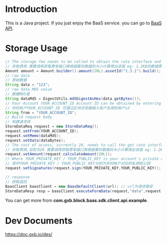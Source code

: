 # Introduction

This is a Java project.
If you just enjoy the BaaS service. you can go to [BaaS API](https://doc.gxb.io/gxchain/api/baas-api.html).


# Storage Usage

```java
// The storage fee needs to be called to obtain the rate interface and calculate the value based on the size of the data to be saved. For example: 1.2 KB data cost is 2 * 20 = 40
// 存取费用 需要调用获取费率接口再根据要存数据的大小计算得出该值 eg: 1.2KB的数据费用amount为 2*20=40
Amount amount = Amount.builder().amount(20L).assetId("1.3.1").build();
// raw data
// 原始数据
String data = "123";
// raw data MD5 value
// 数据MD5值
String dataMd5 = DigestUtils.md5DigestAsHex(data.getBytes());
// Your Account YOUR_ACCOUNT_ID Account ID can be obtained by entering account name through the block browser
// 你的账户YOUR_ACCOUNT_ID 可通过区块浏览器输入账户名得到账户id
String from = "YOUR_ACCOUNT_ID";
// Build request body
// 构建请求体
StoreDataReq request = new StoreDataReq();
request.setFrom(YOUR_ACCOUNT_ID);
request.setMemo(dataMd5);
request.setData(dataBytes);
// The cost of access, currently 20, needs to call the get rate interface and calculate the value based on the size of the data to be saved. eg: 1.2KB data cost amount is 2*20=40
// 存取费用,目前为20 需要调用获取费率接口再根据要存数据的大小计算得出该值 eg: 1.2KB的数据费用amount为 2*20=40
request.setAmount(request.calculateAmount(20L));
// Where YOUR_PRIVATE_KEY / YOUR_PUBLIC_KEY is your account's private and public keys, respectively
// 其中YOUR_PRIVATE_KEY / YOUR_PUBLIC_KEY分别为你的帐户对应的私钥和公钥
request.setSignatures(request.sign(YOUR_PRIVATE_KEY,YOUR_PUBLIC_KEY));

// response
// 获取返回
BaasClient baasClient = new BaasDefaultClient(url); // url为请求路径
StoreDataResp resp = baasClient.executeFormData(request,"data",request.getData());
```

You can get more from **com.gxb.block.baas.sdk.client.api.example**.

# Dev Documents

https://doc.gxb.io/des/
